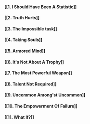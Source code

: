 #### [[1. I Should Have Been A Statistic]]
#### [[2. Truth Hurts]]
#### [[3. The Impossible task]]
#### [[4. Taking Souls]]
#### [[5. Armored Mind]]
#### [[6. It's Not About A Trophy]]
#### [[7. The Most Powerful Weapon]]
#### [[8. Talent Not Required]]
#### [[9. Uncommon Among'st Uncommon]]
#### [[10. The Empowerment Of Failure]]
#### [[11. What If?]]
